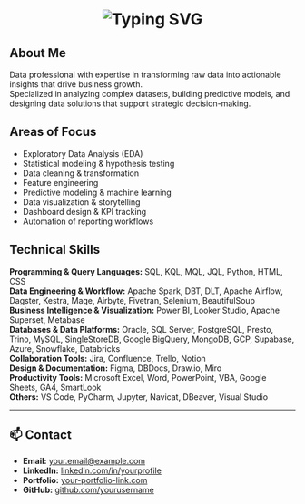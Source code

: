 <!-- Title with Typing Effect -->
<h1 align="center">
  <img src="https://readme-typing-svg.herokuapp.com?font=Fira+Code&weight=500&size=28&pause=1000&color=0AA2FF&center=true&vCenter=true&width=550&lines=Hi%2C+I'm+Nam;Data+Analyst+%7C+Data+Scientist;SQL+%7C+Python+%7C+Power+BI+%7C+Looker+Studio" alt="Typing SVG" />
</h1>

## About Me
Data professional with expertise in transforming raw data into actionable insights that drive business growth.  
Specialized in analyzing complex datasets, building predictive models, and designing data solutions that support strategic decision-making.

## Areas of Focus
- Exploratory Data Analysis (EDA)
- Statistical modeling & hypothesis testing
- Data cleaning & transformation
- Feature engineering
- Predictive modeling & machine learning
- Data visualization & storytelling
- Dashboard design & KPI tracking
- Automation of reporting workflows

## Technical Skills

**Programming & Query Languages:** SQL, KQL, MQL, JQL, Python, HTML, CSS  
**Data Engineering & Workflow:** Apache Spark, DBT, DLT, Apache Airflow, Dagster, Kestra, Mage, Airbyte, Fivetran, Selenium, BeautifulSoup  
**Business Intelligence & Visualization:** Power BI, Looker Studio, Apache Superset, Metabase  
**Databases & Data Platforms:** Oracle, SQL Server, PostgreSQL, Presto, Trino, MySQL, SingleStoreDB, Google BigQuery, MongoDB, GCP, Supabase, Azure, Snowflake, Databricks  
**Collaboration Tools:** Jira, Confluence, Trello, Notion  
**Design & Documentation:** Figma, DBDocs, Draw.io, Miro  
**Productivity Tools:** Microsoft Excel, Word, PowerPoint, VBA, Google Sheets, GA4, SmartLook  
**Others:** VS Code, PyCharm, Jupyter, Navicat, DBeaver, Visual Studio

---

## 📫 Contact
- **Email:** [your.email@example.com](mailto:your.email@example.com)  
- **LinkedIn:** [linkedin.com/in/yourprofile](https://linkedin.com/in/yourprofile)  
- **Portfolio:** [your-portfolio-link.com](https://your-portfolio-link.com)  
- **GitHub:** [github.com/yourusername](https://github.com/yourusername)
